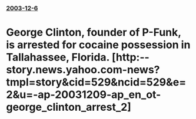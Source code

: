 ### [2003-12-6](/news/2003/12/6/index.md)

#  George Clinton, founder of P-Funk, is arrested for cocaine possession in Tallahassee, Florida. [http:--story.news.yahoo.com-news?tmpl=story&cid=529&ncid=529&e=2&u=-ap-20031209-ap_en_ot-george_clinton_arrest_2]



